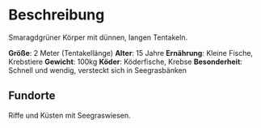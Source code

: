 # Beschreibung
Smaragdgrüner Körper mit dünnen, langen Tentakeln.

**Größe**: 2 Meter (Tentakellänge)
**Alter**: 15 Jahre
**Ernährung**: Kleine Fische, Krebstiere
**Gewicht**: 100kg
**Köder**: Köderfische, Krebse
**Besonderheit**: Schnell und wendig, versteckt sich in Seegrasbänken

## Fundorte
Riffe und Küsten mit Seegraswiesen.